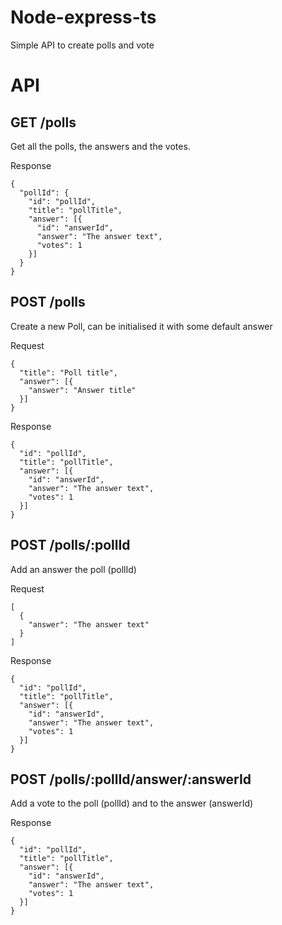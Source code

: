 # Node-express-ts

Simple API to create polls and vote

# API

## GET /polls

Get all the polls, the answers and the votes.

Response
```
{
  "pollId": {
    "id": "pollId",
    "title": "pollTitle",
    "answer": [{
      "id": "answerId",
      "answer": "The answer text",
      "votes": 1
    }]
  }
}
```

## POST /polls

Create a new Poll, can be initialised it with some default answer

Request
```
{
  "title": "Poll title",
  "answer": [{
    "answer": "Answer title"
  }]
}
```

Response
```
{
  "id": "pollId",
  "title": "pollTitle",
  "answer": [{
    "id": "answerId",
    "answer": "The answer text",
    "votes": 1
  }]
}
```

## POST /polls/:pollId

Add an answer the poll (pollId)

Request
```
[
  {
    "answer": "The answer text"
  }
]
```

Response
```
{
  "id": "pollId",
  "title": "pollTitle",
  "answer": [{
    "id": "answerId",
    "answer": "The answer text",
    "votes": 1
  }]
}
```

## POST /polls/:pollId/answer/:answerId

Add a vote to the poll (pollId) and to the answer (answerId)

Response
```
{
  "id": "pollId",
  "title": "pollTitle",
  "answer": [{
    "id": "answerId",
    "answer": "The answer text",
    "votes": 1
  }]
}
```
